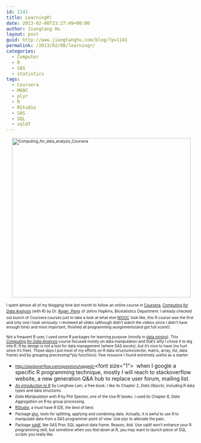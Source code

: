 ```yaml
---
id: 1141
title: LearningR!
date: 2013-02-08T23:37:49+00:00
author: Jiangtang Hu
layout: post
guid: http://www.jiangtanghu.com/blog/?p=1141
permalink: /2013/02/08/learningr/
categories:
  - Computer
  - R
  - SAS
  - statistics
tags:
  - Coursera
  - MOOC
  - plyr
  - R
  - RStudio
  - SAS
  - SQL
  - sqldf
---
```

[<font size="1"><img style="background-image: none; border-right-width: 0px; margin: 3px auto 5px; padding-left: 0px; padding-right: 0px; display: block; float: none; border-top-width: 0px; border-bottom-width: 0px; border-left-width: 0px; padding-top: 0px" title="Computing_for_data_analysis_Coursera" border="0" alt="Computing_for_data_analysis_Coursera" src="http://www.jiangtanghu.com/blog/wp-content/uploads/2013/02/Computing_for_data_analysis_Coursera_thumb.png" width="475" height="422" /></font>](http://www.jiangtanghu.com/blog/wp-content/uploads/2013/02/Computing_for_data_analysis_Coursera.png)

<font size="1">I spent almost all of my blogging time last month to follow an online course in </font>[<font size="1">Coursera</font>](https://www.coursera.org)<font size="1">, <em><a href="https://www.coursera.org/course/compdata">Computing for Data Analysis</a></em> (with R) by Dr. </font>[<font size="1">Roger&#160; Peng</font>](http://simplystatistics.org/) <font size="1">of Johns Hopkins, Biostatistics Department. I already checked out bunch of Coursera courses just to take a look at what else </font>[<font size="1">MOOC</font>](http://en.wikipedia.org/wiki/Massive_open_online_course) <font size="1">look like, this R course was the first and only one I took seriously: I reviewed all slides (although didn’t watch the videos since I didn’t have enough time) and most important, finished all programming assignments(and got full score!).</font>

<font size="1">Not a frequent R user, I used some R packages for learning purpose (mostly in </font>[<font size="1">data mining</font>](http://www.jiangtanghu.com/blog/2011/01/15/feature-selection-collections-for-self-study/)<font size="1">). This <em><a href="https://www.coursera.org/course/compdata">Computing for Data Analysis</a></em> course focused mostly on data manipulation and that’s why I chose it to dig into R. R by design is not a tool for data management (where SAS excels), but it’s nice to have (no hurt since it’s free). Those days I put most of my efforts on R data structures(vector, matrix, array, list, data frame) and by grouping processing(*ply functions). Few resource I found extremely useful as a starter:</font>

  * [<font size="1">http://stackoverflow.com/questions/tagged/r</font>](http://stackoverflow.com/questions/tagged/r "http://stackoverflow.com/questions/tagged/r")<font size="1">&#160; when I google a specific R programming technique, mostly I will reach to stackoverflow website, a new generation Q&A hub to replace user forum, mailing list.</font>
  * _[<font size="1">An introduction to R</font>](https://www.google.com/url?sa=t&rct=j&q=&esrc=s&source=web&cd=1&cad=rja&ved=0CDIQFjAA&url=http%3A%2F%2Fcran.r-project.org%2Fdoc%2Fcontrib%2FLam-IntroductionToR_LHL.pdf&ei=O84VUfK7HIue8gSr5YGYBQ&usg=AFQjCNGmMLsnqaHAxGH368m32E8s4STNTA&sig2=Gz7gjUqiPqD-nq_Sg5X57w&bvm=bv.42080656,d.eWU)_ <font size="1">by Longhow Lam, a free book. I like its Chapter 2,<em> Data Objects</em>, including R data types and data structures.</font>
  * <font size="1"><em>Data Manipulation with R</em> by Phil Spector, one of the Use R! books. I used its Chapter 8, <em>Data Aggregation </em>on R by group processing.</font>
  * [<font size="1">RStudio</font>](http://www.rstudio.com/ide/)<font size="1">, a must have R IDE, the best of best. </font>
  * <font size="1">Package </font>[<font size="1">plyr</font>](http://cran.r-project.org/web/packages/plyr/index.html)<font size="1">, tools for splitting, applying and combining data. Actually, it is awful to use R to manipulate data from a SAS programmer point of view. Use plyr to alleviate the pain.</font>
  * <font size="1">Package </font>[<font size="1">sqldf</font>](http://code.google.com/p/sqldf/)<font size="1">, like SAS Proc SQL against data frame. Reason, ibid. Use sqldf won’t enhance your R programming skill, but sometime when you feel down at R, you may want to launch piece of SQL scripts you really like.</font>